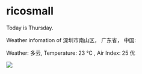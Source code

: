 # ricosmall

Today is Thursday.

Weather infomation of 深圳市南山区， 广东省， 中国: 

Weather: 多云, Temperature: 23 ℃ , Air Index: 25 优

<img src="https://github-readme-stats.vercel.app/api?username=ricosmall&show_icons=true" />
